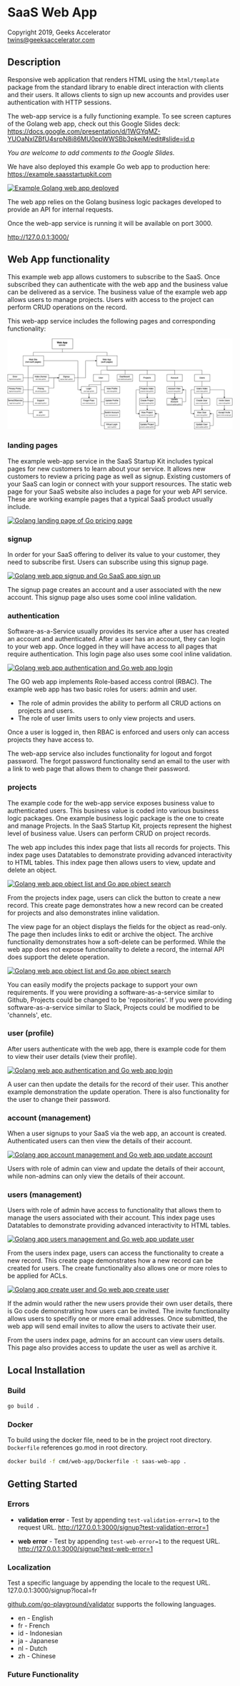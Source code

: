 # SaaS Web App 

Copyright 2019, Geeks Accelerator  
twins@geeksaccelerator.com


## Description

Responsive web application that renders HTML using the `html/template` package from the standard library to enable 
direct interaction with clients and their users. It allows clients to sign up new accounts and provides user 
authentication with HTTP sessions. 

The web-app service is a fully functioning example. To see screen captures of the Golang web app, check out this Google 
Slides deck:
https://docs.google.com/presentation/d/1WGYqMZ-YUOaNxlZBfU4srpN8i86MU0ppWWSBb3pkejM/edit#slide=id.p

*You are welcome to add comments to the Google Slides.*

We have also deployed this example Go web app to production here:
https://example.saasstartupkit.com

[![Example Golang web app deployed](https://dzuyel7n94hma.cloudfront.net/img/saas-startup-example-golang-project-webapp-projects.png)](https://example.saasstartupkit.com)

The web app relies on the Golang business logic packages developed to provide an API for internal requests. 

Once the web-app service is running it will be available on port 3000.

http://127.0.0.1:3000/


## Web App functionality 

This example web app allows customers to subscribe to the SaaS. Once subscribed they can authenticate with the web app 
and the business value can be delivered as a service. The business value of the example web app allows users to manage 
projects. Users with access to the project can perform CRUD operations on the record. 

This web-app service includes the following pages and corresponding functionality:

[![Example Golang web app deployed](../../resources/images/saas-starter-kit-go-web-app-pages.png)](../../resources/images/saas-starter-kit-go-web-app-pages.png)


### landing pages

The example web-app service in the SaaS Startup Kit includes typical pages for new customers to learn about your 
service. It allows new customers to review a pricing page as well as signup. Existing customers of your SaaS can login 
or connect with your support resources. The static web page for your SaaS website also includes a page for your web API 
service. These are working example pages that a typical SaaS product usually include.

[![Golang landing page of Go pricing page](https://dzuyel7n94hma.cloudfront.net/img/saas-startup-example-golang-project-website-pricing.png)](https://dzuyel7n94hma.cloudfront.net/img/saas-startup-example-golang-project-website-pricing.png)


### signup 

In order for your SaaS offering to deliver its value to your customer, they need to subscribe first. Users can subscribe 
using this signup page. 

[![Golang web app signup and Go SaaS app sign up](https://dzuyel7n94hma.cloudfront.net/img/saas-startup-example-golang-project-website-signup.png)](https://dzuyel7n94hma.cloudfront.net/img/saas-startup-example-golang-project-website-signup.png)

The signup page creates an account and a user associated with the new account. This signup page 
also uses some cool inline validation.


### authentication

Software-as-a-Service usually provides its service after a user has created an account and authenticated. After a user 
has an account, they can login to your web app. Once logged in they will have access to all pages that require 
authentication. This login page also uses some cool inline validation.

[![Golang web app authentication and Go web app login](https://dzuyel7n94hma.cloudfront.net/img/saas-startup-example-golang-project-website-login.png)](https://dzuyel7n94hma.cloudfront.net/img/saas-startup-example-golang-project-website-login.png)

The GO web app implements Role-based access control (RBAC). The example web app has two basic roles for users: admin 
and user. 
* The role of admin provides the ability to perform all CRUD actions on projects and users. 
* The role of user limits users to only view projects and users.

Once a user is logged in, then RBAC is enforced and users only can access projects they have access to. 

The web-app service also includes functionality for logout and forgot password. The forgot password functionality 
send an email to the user with a link to web page that allows them to change their password. 


### projects

The example code for the web-app service exposes business value to authenticated users. This business value is coded into 
various business logic packages. One example business logic package is the one to create and manage Projects. In the 
SaaS Startup Kit, projects represent the highest level of business value. Users can perform CRUD on project records. 

The web app includes this index page that lists all records for projects. This index page uses Datatables to demonstrate 
providing advanced interactivity to HTML tables. This index page then allows users to view, update and delete an object.
 
[![Golang web app object list and Go app object search](https://dzuyel7n94hma.cloudfront.net/img/saas-startup-example-golang-project-webapp-projects.png)](https://dzuyel7n94hma.cloudfront.net/img/saas-startup-example-golang-project-webapp-projects.png)

From the projects index page, users can click the button to create a new record. This create page demonstrates how a new 
record can be created for projects and also demonstrates inline validation.

The view page for an object displays the fields for the object as read-only. The page then includes links to edit or 
archive the object. The archive functionality demonstrates how a soft-delete can be performed. While the web app does 
not expose functionality to delete a record, the internal API does support the delete operation.

[![Golang web app object list and Go app object search](https://dzuyel7n94hma.cloudfront.net/img/saas-startup-example-golang-project-webapp-project-view.png)](https://dzuyel7n94hma.cloudfront.net/img/saas-startup-example-golang-project-webapp-project-view.png)

You can easily modify the projects package to support your own requirements. If you were providing a software-as-a-service 
similar to Github, Projects could be changed to be 'repositories'. If you were providing software-as-a-service similar 
to Slack, Projects could be modified to be 'channels', etc.


### user (profile)

After users authenticate with the web app, there is example code for them to view their user details (view their profile). 

[![Golang web app authentication and Go web app login](https://dzuyel7n94hma.cloudfront.net/img/saas-startup-example-golang-project-webapp-profile-view2.png)](https://dzuyel7n94hma.cloudfront.net/img/saas-startup-example-golang-project-webapp-profile-view2.png)
 
A user can then update the details for the record of their user. This another example demonstration the update operation. 
There is also functionality for the user to change their password.


### account (management)

When a user signups to your SaaS via the web app, an account is created. Authenticated users can then view the details 
of their account.

[![Golang app account management and Go web app update account](https://dzuyel7n94hma.cloudfront.net/img/saas-startup-example-golang-project-webapp-account-update2.png)](https://dzuyel7n94hma.cloudfront.net/img/saas-startup-example-golang-project-webapp-account-update2.png)
 
Users with role of admin can view and update the details of their account, while non-admins can only view the details 
of their account.

    
### users (management)

Users with role of admin have access to functionality that allows them to manage the users associated with their account. 
This index page uses Datatables to demonstrate providing advanced interactivity to HTML tables.

[![Golang app users management and Go web app update user](https://dzuyel7n94hma.cloudfront.net/img/saas-startup-example-golang-project-webapp-users.png)](https://dzuyel7n94hma.cloudfront.net/img/saas-startup-example-golang-project-webapp-users.png)
 
From the users index page, users can access the functionality to create a new record. This create page demonstrates how 
a new record can be created for users. The create functionality also allows one or more roles to be applied for ACLs.

[![Golang app create user and Go web app create user](https://dzuyel7n94hma.cloudfront.net/img/saas-startup-example-golang-project-webapp-users-create.png)](https://dzuyel7n94hma.cloudfront.net/img/saas-startup-example-golang-project-webapp-users-create.png)
 
If the admin would rather the new users provide their own user details, there is Go code demonstrating how users can be 
invited. The invite functionality allows users to specifiy one or more email addresses. Once submitted, the web app will 
send email invites to allow the users to activate their user.

From the users index page, admins for an account can view users details. This page also provides access to update the 
user as well as archive it.


## Local Installation

### Build 
```bash
go build .
``` 

### Docker 

To build using the docker file, need to be in the project root directory. `Dockerfile` references go.mod in root directory.

```bash
docker build -f cmd/web-app/Dockerfile -t saas-web-app .
```


## Getting Started 

### Errors 

- **validation error** - Test by appending `test-validation-error=1` to the request URL.
http://127.0.0.1:3000/signup?test-validation-error=1

- **web error** - Test by appending `test-web-error=1` to the request URL.
http://127.0.0.1:3000/signup?test-web-error=1


### Localization 

Test a specific language by appending the locale to the request URL.
127.0.0.1:3000/signup?local=fr


[github.com/go-playground/validator](https://github.com/go-playground/validator) supports the following languages.
- en - English 
- fr - French
- id - Indonesian
- ja - Japanese
- nl - Dutch
- zh - Chinese

### Future Functionality



